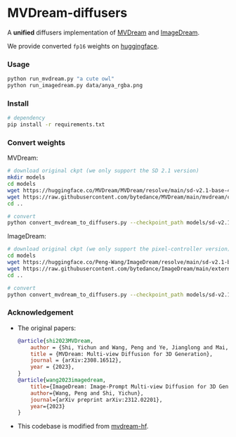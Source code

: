# MVDream-diffusers

A **unified** diffusers implementation of [MVDream](https://github.com/bytedance/MVDream) and [ImageDream](https://github.com/bytedance/ImageDream).

We provide converted `fp16` weights on [huggingface](TODO).

### Usage

```bash
python run_mvdream.py "a cute owl"
python run_imagedream.py data/anya_rgba.png
```

### Install
```bash
# dependency
pip install -r requirements.txt
```

### Convert weights

MVDream:
```bash
# download original ckpt (we only support the SD 2.1 version)
mkdir models
cd models
wget https://huggingface.co/MVDream/MVDream/resolve/main/sd-v2.1-base-4view.pt
wget https://raw.githubusercontent.com/bytedance/MVDream/main/mvdream/configs/sd-v2-base.yaml
cd ..

# convert
python convert_mvdream_to_diffusers.py --checkpoint_path models/sd-v2.1-base-4view.pt --dump_path ./weights_mvdream --original_config_file models/sd-v2-base.yaml --half --to_safetensors --test
```

ImageDream:
```bash
# download original ckpt (we only support the pixel-controller version)
cd models
wget https://huggingface.co/Peng-Wang/ImageDream/resolve/main/sd-v2.1-base-4view-ipmv.pt
wget https://raw.githubusercontent.com/bytedance/ImageDream/main/extern/ImageDream/imagedream/configs/sd_v2_base_ipmv.yaml
cd ..

# convert
python convert_mvdream_to_diffusers.py --checkpoint_path models/sd-v2.1-base-4view-ipmv.pt --dump_path ./weights_imagedream --original_config_file models/sd_v2_base_ipmv.yaml --half --to_safetensors --test
```

### Acknowledgement

* The original papers:
    ```bibtex
    @article{shi2023MVDream,
        author = {Shi, Yichun and Wang, Peng and Ye, Jianglong and Mai, Long and Li, Kejie and Yang, Xiao},
        title = {MVDream: Multi-view Diffusion for 3D Generation},
        journal = {arXiv:2308.16512},
        year = {2023},
    }
    @article{wang2023imagedream,
        title={ImageDream: Image-Prompt Multi-view Diffusion for 3D Generation},
        author={Wang, Peng and Shi, Yichun},
        journal={arXiv preprint arXiv:2312.02201},
        year={2023}
    }
    ```
* This codebase is modified from [mvdream-hf](https://github.com/KokeCacao/mvdream-hf).
